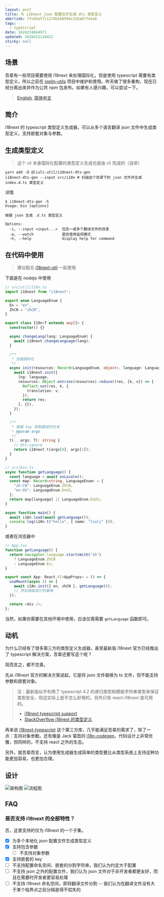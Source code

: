 ```yaml
---
layout: post
title: 为 i18next json 配置文件生成 dts 类型定义
abbrlink: 7fc05ef7c1274b168504c216a6774ea6
tags:
  - typescript
date: 1624234664971
updated: 1626412116422
sticky: null
---
```


## 场景

吾辈有一些项目需要使用 i18next 来处理国际化，但是使用 typescript 需要有类型定义，所以之前在 [joplin-utils](https://github.com/rxliuli/joplin-utils) 项目中维护和使用。昨天做了很多重构，现在已经分离出来并作为公共 npm 包发布。如果有人感兴趣，可以尝试一下。

> [English](https://liuli-tools.rxliuli.com/tools/i18next-dts-gen/), [简体中文](https://liuli-tools.rxliuli.com/zh/tools/i18next-dts-gen/)

## 简介

i18next 的 typescript 类型定义生成器，可以从多个语言翻译 json 文件中生成类型定义，支持嵌套对象与参数。

## 生成类型定义

> 这个 cli 本身国际化配置的类型定义生成也是由 cli 完成的（自举）

```shell
yarn add -D @liuli-util/i18next-dts-gen
i18next-dts-gen --input src/i18n # 扫描这个目录下的 json 文件并生成 index.d.ts 类型定义
```

详情

```shell
$ i18next-dts-gen -h
Usage: bin [options]

根据 json 生成 .d.ts 类型定义

Options:
  -i, --input <input...>  包含一或多个翻译文件的目录
  -w, --watch             是否使用监视模式
  -h, --help              display help for command
```

## 在代码中使用

> 建议配合 [i18next-util](https://liuli-tools.rxliuli.com/zh/tools/i18next-util/) 一起使用

下面是在 nodejs 中使用

```ts
// src/util/I18n.ts
import i18next from "i18next";

export enum LanguageEnum {
  En = "en",
  ZhCN = "zhCN",
}

export class I18n<T extends any[]> {
  constructor() {}

  async changeLang(lang: LanguageEnum) {
    await i18next.changeLanguage(lang);
  }

  /**
   * 加载国际化
   */
  async init(resources: Record<LanguageEnum, object>, language: LanguageEnum) {
    await i18next.init({
      lng: language,
      resources: Object.entries(resources).reduce((res, [k, v]) => {
        Reflect.set(res, k, {
          translation: v,
        });
        return res;
      }, {}),
    });
  }

  /**
   * 根据 key 获取翻译的文本
   * @param args
   */
  t(...args: T): string {
    // @ts-ignore
    return i18next.t(args[0], args[1]);
  }
}
```

```ts
// src/bin.ts
async function getLanguage() {
  const language = await osLocale();
  const map: Record<string, LanguageEnum> = {
    "zh-CN": LanguageEnum.ZhCN,
    "en-US": LanguageEnum.EnUS,
  };
  return map[language] || LanguageEnum.EnUS;
}

async function main() {
  await i18n.load(await getLanguage());
  console.log(i18n.t("hello", { name: "liuli" }));
}
```

或者在浏览器中

```ts
// App.tsx
function getLanguage() {
  return navigator.language.startsWith("zh")
    ? LanguageEnum.ZhCN
    : LanguageEnum.En;
}

export const App: React.FC<AppProps> = () => {
  useMount(async () => {
    await i18n.init({ en, zhCN }, getLanguage());
    // 然后再做其它的事情
  });

  return <div />;
};
```

当然，如果你需要在其他环境中使用，应该仅需需要 `getLanguage` 函数即可。

## 动机

为什么已经有了很多第三方的类型定义生成器，甚至最新版 i18next 官方已经推出了 typescript 解决方案，吾辈还要写这个呢？

简而言之，都不完善。

先从 i18next 官方的解决方案说起，它是将 json 文件替换为 ts 文件，但不能支持参数和嵌套对象。

> 注：最新版似乎利用了 typescript 4.2 的递归类型和模板字符串类型来保证类型安全，但这实际上是不怎么好用的。另外只有 react-i18next 是可用的。
>
> - [i18next typescript support](https://react.i18next.com/latest/typescript)
> - [StackOverflow i18next 的类型定义](https://stackoverflow.com/questions/58277973/how-to-type-check-i18n-dictionaries-with-typescript/58308279#58308279)

再来说 [i18next-typescript](https://github.com/LFDM/i18next-typescript) 这个第三方库，几乎能满足吾辈的需求了，除了一点：支持对象参数。还有像是 Jack 菊苣的 [i18n-codegen](https://github.com/Jack-Works/i18n-codegen)，代码设计上非常优雅，但同样的，不支持 react 之外的生态。

另外，就吾辈而言，认为使用生成器生成简单的类型要比从类型系统上支持这种功能更加容易，也更加合理。

## 设计

![架构图](https://github.com/rxliuli/liuli-tools/raw/dev/docs/zh/tools/i18next-dts-gen/images/schema.drawio.svg)
![流程图](https://github.com/rxliuli/liuli-tools/raw/dev/docs/zh/tools/i18next-dts-gen/images/flowchart.drawio.svg)

## FAQ

### 是否支持 i18next 的全部特性？

否，这里支持的仅为 i18next 的一个子集。

- [x] 为多个本地化 json 配置文件生成类型定义
- [x] 支持包含参数
  - [ ] 不支持对象参数
- [x] 支持嵌套的 key
- [ ] 不支持配置命名空间、嵌套的分割字符串，我们认为约定大于配置
- [ ] 不支持 json 之外的配置文件，我们认为 json 文件对于非开发者都更友好，而且在需要时开发者更容易处理
- [ ] 不支持 i18next 命名空间，即将翻译文件分割 -- 我们认为在翻译文件没有大于某个临界点之前分隔是得不偿失的
